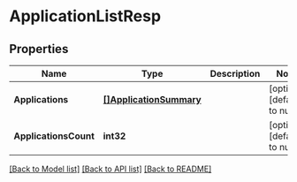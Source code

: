 # ApplicationListResp

## Properties
Name | Type | Description | Notes
------------ | ------------- | ------------- | -------------
**Applications** | [**[]ApplicationSummary**](ApplicationSummary.md) |  | [optional] [default to null]
**ApplicationsCount** | **int32** |  | [optional] [default to null]

[[Back to Model list]](../README.md#documentation-for-models) [[Back to API list]](../README.md#documentation-for-api-endpoints) [[Back to README]](../README.md)

